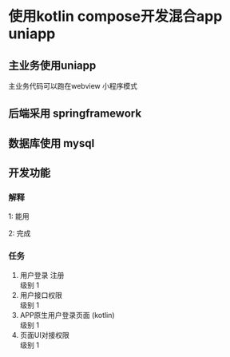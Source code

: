 # 使用kotlin compose开发混合app uniapp

## 主业务使用uniapp

主业务代码可以跑在webview  小程序模式

## 后端采用 springframework  


## 数据库使用 mysql


## 开发功能

### 解释
1: 能用

2: 完成


### 任务
1. 用户登录 注册                                               
   级别 1
2. 用户接口权限     
   级别 1                                           
3. APP原生用户登录页面 (kotlin)     
   级别 1                           
4. 页面UI对接权限    
   级别 1
   